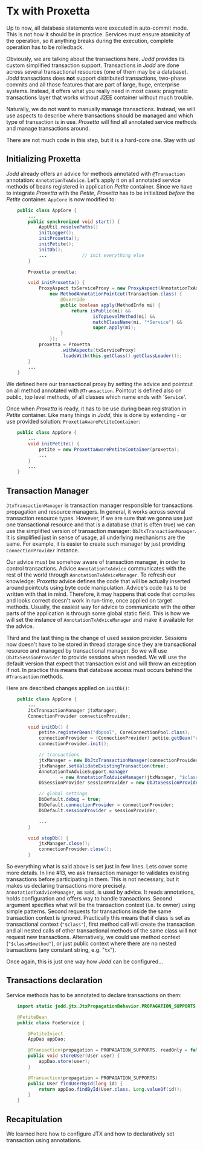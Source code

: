 # Tx with Proxetta

Up to now, all database statements were executed in auto-commit mode.
This is not how it should be in practice. Services must ensure atomicity
of the operation, so it anything breaks during the execution, complete
operation has to be rolledback.

Obviously, we are talking about the transactions here. *Jodd* provides
its custom simplified transaction support. Transactions in *Jodd* are
done across several transactional resources (one of them may be a
database). *Jodd* transactions does **not** support distributed
transactions, two-phase commits and all those features that are part of
large, huge, enterprise systems. Instead, it offers what you really need
in most cases: pragmatic transactions layer that works without J2EE
container without much trouble.

Naturally, we do not want to manually manage transactions. Instead, we
will use aspects to describe where transactions should be managed and
which type of transaction is in use. *Proxetta* will find all annotated
service methods and manage transactions around.

There are not much code in this step, but it is a hard-core one. Stay
with us!

## Initializing Proxetta

*Jodd* already offers an advice for methods annotated with
`@Transaction` annotation: `AnnotationTxAdvice`. Let's apply it on all
annotated service methods of beans registered in application *Petite*
container. Since we have to integrate *Proxetta* with the *Petite*,
*Proxetta* has to be initialized *before* the *Petite* container.
`AppCore` is now modified to:

~~~~~ java
    public class AppCore {
    	...
    	public synchronized void start() {
    		AppUtil.resolvePaths()
    		initLogger();
    		initProxetta();
    		initPetite();
    		initDb();
    		...				// init everything else
    	}

    	Proxetta proxetta;

    	void initProxetta() {
    		ProxyAspect txServiceProxy = new ProxyAspect(AnnotationTxAdvice.class,
    			new MethodAnnotationPointcut(Transaction.class) {
    				@Override
    				public boolean apply(MethodInfo mi) {
    					return isPublic(mi) &&
    							isTopLevelMethod(mi) &&
    							matchClassName(mi, "*Service") &&
    							super.apply(mi);
    				}
    			});
    		proxetta = Proxetta
                    .withAspects(txServiceProxy)
                    .loadsWith(this.getClass().getClassLoader());
    	}
    	...
    }
~~~~~

We defined here our transactional proxy by setting the advice and
pointcut on all method annotated with `@Transaction`. Pointcut is
defined also on public, top level methods, of all classes which name
ends with \'`Service`\'.

Once when *Proxetta* is ready, it has to be use during bean registration
in *Petite* container. Like many things in *Jodd*, this is done by
extending - or use provided solution: `ProxettaAwarePetiteContainer`\:

~~~~~ java
    public class AppCore {
    	...
    	void initPetite() {
    		petite = new ProxettaAwarePetiteContainer(proxetta);
    		...
    	}
    	...
    }
~~~~~

## Transaction Manager

`JtxTransactionManager` is transaction manager responsible for
transactions propagation and resource managers. In general, it works
across several transaction resource types. However, if we are sure that
we gonna use just one transactional resource and that is a database
(that is often true) we can use the simplified version of transaction
manager: `DbJtxTransactionManager`. It is simplified just in sense of
usage, all underlying mechanisms are the same. For example, it is easier
to create such manager by just providing `ConnectionProvider` instance.

Our advice must be somehow aware of transaction manager, in order to
control transactions. Advice `AnnotationTxAdvice` communicates
with the rest of the world through `AnnotationTxAdviceManager`. To
refresh our knowledge: *Proxetta* advice defines the code that will be
actually inserted around pointcuts using byte code manipulation.
Advice's code has to be written with that in mind. Therefore, it may
happens that code that compiles and looks correct doesn't work in
run-time, once applied on target methods. Usually, the easiest way for
advice to communicate with the other parts of the application is through
some global static field. This is how we will set the instance of
`AnnotationTxAdviceManager` and make it available for the advice.

Third and the last thing is the change of used session provider.
Sessions now doesn't have to be stored in thread storage since they are
transactional resource and managed by transactional manager. So we will
use `DbJtxSessionProvider` to provide sessions when needed. We will use
the default version that expect that transaction exist and will throw an
exception if not. In practice this means that database access must
occurs behind the `@Transaction` methods.

Here are described changes applied on `initDb()`\:

~~~~~ java
    public class AppCore {
    	...
    	JtxTransactionManager jtxManager;
    	ConnectionProvider connectionProvider;

    	void initDb() {
    		petite.registerBean("dbpool", CoreConnectionPool.class);
    		connectionProvider = (ConnectionProvider) petite.getBean("dbpool");
    		connectionProvider.init();

    		// transactions
    		jtxManager = new DbJtxTransactionManager(connectionProvider);
    		jtxManager.setValidateExistingTransaction(true);
    		AnnotationTxAdviceSupport.manager
                    = new AnnotationTxAdviceManager(jtxManager, "$class");
    		DbSessionProvider sessionProvider = new DbJtxSessionProvider(jtxManager);

    		// global settings
    		DbDefault.debug = true;
    		DbDefault.connectionProvider = connectionProvider;
    		DbDefault.sessionProvider = sessionProvider;

    		...
    	}

    	void stopDb() {
    		jtxManager.close();
    		connectionProvider.close();
    	}
~~~~~

So everything what is said above is set just in few lines. Lets cover
some more details. In line #13, we ask transaction manager to validates
existing transactions before participating in them. This is not
necessary, but it makes us declaring transactions more precisely.
`AnnotationTxAdviceManager`, as said, is used by advice. It reads
annotations, holds configuration and offers way to handle transactions.
Second` `argument specifies what will be the transaction context (i.e.
tx owner) using simple patterns. Second requests for transactions inside
the same transaction context is ignored. Practically this means that if
class is set as transactional context (`"$class"`), first method call
will create the transaction and all nested calls of other transactional
methods of the same class will not request new transactions.
Alternatively, we could use method context (`"$class#$method"`), or just
public context where there are no nested transactions (any constant
string, e.g. "`tx`").

Once again, this is just one way how *Jodd* can be configured...

## Transactions declaration

Service methods has to be annotated to declare transactions on them:

~~~~~ java
    import static jodd.jtx.JtxPropagationBehavior.PROPAGATION_SUPPORTS;

    @PetiteBean
    public class FooService {

    	@PetiteInject
    	AppDao appDao;

    	@Transaction(propagation = PROPAGATION_SUPPORTS, readOnly = false)
    	public void storeUser(User user) {
    		appDao.store(user);
    	}

    	@Transaction(propagation = PROPAGATION_SUPPORTS)
    	public User findUserById(long id) {
    		return appDao.findById(User.class, Long.valueOf(id));
    	}
    }
~~~~~

## Recapitulation

We learned here how to configure JTX and how to declaratively set
transaction using annotations.


